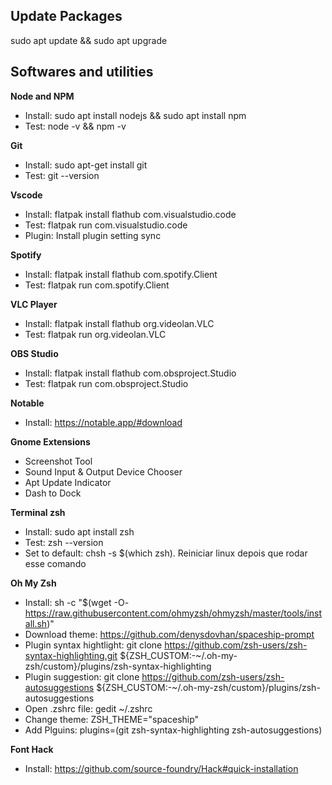## Update Packages

sudo apt update && sudo apt upgrade

## Softwares and utilities

**Node and NPM**
* Install: sudo apt install nodejs && sudo apt install npm
* Test: node -v && npm -v

**Git**
* Install: sudo apt-get install git
* Test: git --version

**Vscode**
* Install: flatpak install flathub com.visualstudio.code
* Test: flatpak run com.visualstudio.code
* Plugin: Install plugin setting sync

**Spotify**
* Install: flatpak install flathub com.spotify.Client
* Test: flatpak run com.spotify.Client

**VLC Player**
* Install: flatpak install flathub org.videolan.VLC
* Test: flatpak run org.videolan.VLC

**OBS Studio**
* Install: flatpak install flathub com.obsproject.Studio
* Test: flatpak run com.obsproject.Studio

**Notable**
* Install: https://notable.app/#download

**Gnome Extensions**
* Screenshot Tool 
* Sound Input & Output Device Chooser
* Apt Update Indicator
* Dash to Dock

**Terminal zsh**
* Install: sudo apt install zsh
* Test: zsh --version
* Set to default: chsh -s $(which zsh). Reiniciar linux depois que rodar esse comando

**Oh My Zsh**
* Install: sh -c "$(wget -O- https://raw.githubusercontent.com/ohmyzsh/ohmyzsh/master/tools/install.sh)"
* Download theme: https://github.com/denysdovhan/spaceship-prompt
* Plugin syntax hightlight: git clone https://github.com/zsh-users/zsh-syntax-highlighting.git ${ZSH_CUSTOM:-~/.oh-my-zsh/custom}/plugins/zsh-syntax-highlighting
* Plugin suggestion: git clone https://github.com/zsh-users/zsh-autosuggestions ${ZSH_CUSTOM:-~/.oh-my-zsh/custom}/plugins/zsh-autosuggestions
* Open .zshrc file: gedit ~/.zshrc
* Change theme: ZSH_THEME="spaceship"
* Add Plguins: plugins=(git zsh-syntax-highlighting zsh-autosuggestions)

**Font Hack**
* Install: https://github.com/source-foundry/Hack#quick-installation 
